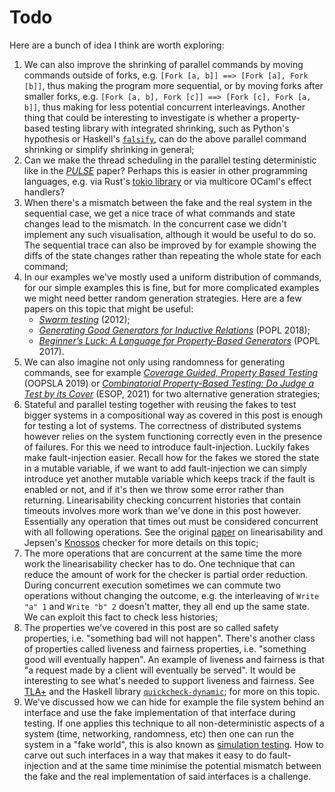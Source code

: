 # Todo

Here are a bunch of idea I think are worth exploring:

1. We can also improve the shrinking of parallel commands by moving commands
   outside of forks, e.g. `[Fork [a, b]] ==> [Fork [a], Fork [b]]`, thus making
   the program more sequential, or by moving forks after smaller forks, e.g.
   `[Fork [a, b], Fork [c]] ==> [Fork [c], Fork [a, b]]`, thus making for less
   potential concurrent interleavings. Another thing that could be interesting
   to investigate is whether a property-based testing library with integrated
   shrinking, such as Python's hypothesis or Haskell's
   [`falsify`](https://hackage.haskell.org/package/falsify), can do the above
   parallel command shrinking or simplify shrinking in general;
2. Can we make the thread scheduling in the parallel testing deterministic like
   in the
   [*PULSE*](https://www.cse.chalmers.se/~nicsma/papers/finding-race-conditions.pdf)
   paper? Perhaps this is easier in other programming languages, e.g. via Rust's
   [tokio
   library](https://risingwave.com/blog/deterministic-simulation-a-new-era-of-distributed-system-testing/)
   or via multicore OCaml's effect handlers?
3. When there's a mismatch between the fake and the real system in the
   sequential case, we get a nice trace of what commands and state changes lead
   to the mismatch. In the concurrent case we didn't implement any such
   visualisation, although it would be useful to do so. The sequential trace can
   also be improved by for example showing the diffs of the state changes rather
   than repeating the whole state for each command;
4. In our examples we've mostly used a uniform distribution of commands, for our
   simple examples this is fine, but for more complicated examples we might need
   better random generation strategies. Here are a few papers on this topic that
   might be useful:
     * [*Swarm testing*](https://users.cs.utah.edu/~regehr/papers/swarm12.pdf) (2012);
     * [*Generating Good Generators for Inductive
       Relations*](https://dl.acm.org/doi/10.1145/3158133) (POPL 2018);
     * [*Beginner’s Luck: A Language for Property-Based
       Generators*](https://lemonidas.github.io/pdf/Luck.pdf) (POPL 2017).
5. We can also imagine not only using randomness for generating commands, see
   for example [*Coverage Guided, Property Based
   Testing*](https://dl.acm.org/doi/10.1145/3360607) (OOPSLA 2019) or
   [*Combinatorial Property-Based Testing: Do Judge a Test by its
   Cover*](https://link.springer.com/chapter/10.1007/978-3-030-72019-3_10)
   (ESOP, 2021) for two alternative generation strategies;
6. Stateful and parallel testing together with reusing the fakes to test bigger
   systems in a compositional way as covered in this post is enough for testing
   a lot of systems. The correctness of distributed systems however relies on
   the system functioning correctly even in the presence of failures. For this
   we need to introduce fault-injection. Luckily fakes make fault-injection
   easier. Recall how for the fakes we stored the state in a mutable variable,
   if we want to add fault-injection we can simply introduce yet another mutable
   variable which keeps track if the fault is enabled or not, and if it's then
   we throw some error rather than returning. Linearisability checking
   concurrent histories that contain timeouts involves more work than we've done
   in this post however. Essentially any operation that times out must be
   considered concurrent with all following operations. See the original
   [paper](https://cs.brown.edu/~mph/HerlihyW90/p463-herlihy.pdf) on
   linearisability and Jepsen's
   [Knossos](https://aphyr.com/posts/309-knossos-redis-and-linearizability)
   checker for more details on this topic;
7. The more operations that are concurrent at the same time the more work the
   linearisability checker has to do. One technique that can reduce the amount
   of work for the checker is partial order reduction. During concurrent
   execution sometimes we can commute two operations without changing the
   outcome, e.g. the interleaving of `Write "a" 1` and `Write "b" 2` doesn't
   matter, they all end up the same state. We can exploit this fact to check less
   histories;
8. The properties we've covered in this post are so called safety properties,
   i.e. "something bad will not happen". There's another class of properties
   called liveness and fairness properties, i.e. "something good will eventually
   happen". An example of liveness and fairness is that "a request made by a
   client will eventually be served". It would be interesting to see what's
   needed to support liveness and fairness. See
   [TLA+](https://lamport.azurewebsites.net/tla/tla.html) and the Haskell
   library
   [`quickcheck-dynamic`](https://hackage.haskell.org/package/quickcheck-dynamic);
   for more on this topic.
9. We've discussed how we can hide for example the file system behind an
   interface and use the fake implementation of that interface during testing.
   If one applies this technique to all non-deterministic aspects of a system
   (time, networking, randomness, etc) then one can run the system in a "fake
   world", this is also known as [simulation
   testing](https://youtube.com/watch?v=4fFDFbi3toc). How to carve out such
   interfaces in a way that makes it easy to do fault-injection and at the same
   time minimise the potential mismatch between the fake and the real
   implementation of said interfaces is a challenge.
